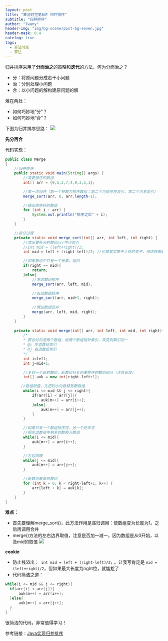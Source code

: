 ```yaml
---
layout: post
title: "算法时空第6讲 归并排序"
subtitle: "归并排序"
author: "Twany"
header-img: "img/bg-scene/post-bg-seven.jpg"
header-mask: 0.4
catelog: true
tags:
  - 算法时空
  - 算法
---
```


归并排序采用了**分而治之**的策略和**迭代**的方法，何为分而治之？

- 分：将原问题分成若干小问题
- 治：分别处理小问题
- 合：以小问题的解构建原问题的解

难在两处：
- 如何巧妙地“分”？
- 如何巧妙地“合”？

下图为归并排序思路：
![](https://i.loli.net/2019/07/13/5d29e8898ac9677320.png)

**先分再合**

代码实现：

```java
public class Merge
{
    //归并排序
    public static void main(String[] args) {
        //需要排序的数组
        int[] arr = {9,5,3,7,4,9,3,5,1};

        //第一次归并（第一个参数为排序数组；第二个为排序左索引，第二个为右索引）
        merge_sort(arr, 0, arr.length-1);

        //输出排序好的数组
        for (int i : arr) {
            System.out.println("排序之后" + i);
        }
    }

    //拆分过程
    private static void merge_sort(int[] arr, int left, int right) {
        //求出要拆分的数组arr中点索引
        //int mid = (left+right)/2;
        int mid = left + (right-left)/2; //化简其实等于上处的式子，但这样做避免栈溢出

        //如果数组中只有一个元素，返回
        if(right == mid){
            return;
        }else{
            //左边数组排序
            merge_sort(arr, left, mid);

            //右边数组排序
            merge_sort(arr, mid+1, right);
            
            //两边数组合并
            merge(arr, left, mid, right);
        }
    }
  
    private static void merge(int[] arr, int left, int mid, int right){
        /*
        * 要合并的是两个数组，给两个数组指针索引，改变则索引加一
        * @i 左边数组索引
        * @j 右边数组索引
        */
        int i=left;
        int j=mid+1;

        //复刻一个新的数组，新数组只复刻要排序的数组部分（注意长度）
        int[] auk = new int[right-left+1];

       //数组赋值，先把较小的数移到新数组
        while(i <= mid && j <= right){
            if(arr[i] < arr[j]){
                auk[m++] = arr[i++];
            }else{
                auk[m++] = arr[j++];
            }
        }

        //如果只有一个数组排序完，另一个还未完
        //把左边数组中剩余的数移入数组
        while(i <= mid){
            auk[m++] = arr[i++];
        }

        //右边同理
        while(j <= mid){
            auk[m++] = arr[j++];
        }

        //新数组覆盖原数组
        for (int k = 0; k < right-left+1; k++) {
            arr[left + k] = auk[k];
        }
    }
}
```

**难点：**
- 首先要理解merge_sort()，此方法作用是递归调用：使数组变为长度为1。之后再调用合并
- merge()方法的左右边界取值，注意是否加一减一，因为数组是从0开始，以及mid的取值
  ![](https://i.loli.net/2019/07/13/5d29ec3915c8297761.png)

**cookie**
- 防止栈溢出：``` int mid = left + (right-left)/2;``` 。让我写肯定是 ```mid = (left+right)/2```，但如果最大长度为right位，就尴尬了
- 代码简洁之道：
```java
while(i <= mid && j <= right){
  if(arr[i] < arr[j]){
      auk[m++] = arr[i++];
  }else{
      auk[m++] = arr[j++];
  }
}
```
很简洁的代码，非常值得学习！

参考链接：[Java实现归并排序](https://www.cnblogs.com/of-fanruice/p/7678801.html)
